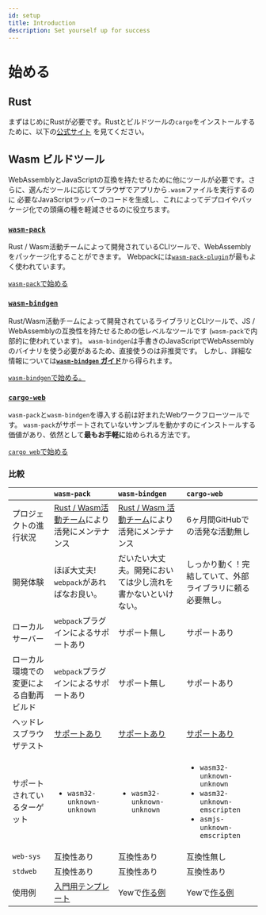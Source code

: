 ```yaml
---
id: setup
title: Introduction
description: Set yourself up for success
---
```


# 始める

## Rust

まずはじめにRustが必要です。Rustとビルドツールの`cargo`をインストールするために、以下の[公式サイト](https://www.rust-lang.org/tools/install)
を見てください。

## **Wasm ビルドツール**

WebAssemblyとJavaScriptの互換を持たせるために他にツールが必要です。さらに、選んだツールに応じてブラウザでアプリから`.wasm`ファイルを実行するのに
必要なJavaScriptラッパーのコードを生成し、これによってデプロイやパッケージ化での頭痛の種を軽減させるのに役立ちます。

### [**`wasm-pack`**](https://rustwasm.github.io/docs/wasm-pack/)

Rust / Wasm活動チームによって開発されているCLIツールで、WebAssemblyをパッケージ化することができます。
Webpackには[`wasm-pack-plugin`](https://github.com/wasm-tool/wasm-pack-plugin)が最もよく使われています。

[`wasm-pack`で始める](using-wasm-pack.md)

### [**`wasm-bindgen`**](https://rustwasm.github.io/docs/wasm-bindgen/)

Rust/Wasm活動チームによって開発されているライブラリとCLIツールで、JS / WebAssemblyの互換性を持たせるための低レベルなツールです
(`wasm-pack`で内部的に使われています)。
`wasm-bindgen`は手書きのJavaScriptでWebAssemblyのバイナリを使う必要があるため、直接使うのは非推奨です。
しかし、詳細な情報については[**`wasm-bindgen` ガイド**](https://rustwasm.github.io/docs/wasm-bindgen/)から得られます。

[`wasm-bindgen`で始める。](using-wasm-bindgen.md)

### [**`cargo-web`**](https://github.com/koute/cargo-web)

`wasm-pack`と`wasm-bindgen`を導入する前は好まれたWebワークフローツールです。
`wasm-pack`がサポートされていないサンプルを動かすのにインストールする価値があり、依然として**最もお手軽に**始められる方法です。

[`cargo web`で始める](using-cargo-web.md)

### 比較

<table>
  <thead>
    <tr>
      <th style="text-align:left"></th>
      <th style="text-align:left"><code>wasm-pack</code>
      </th>
      <th style="text-align:left"><code>wasm-bindgen</code>
      </th>
      <th style="text-align:left"><code>cargo-web</code>
      </th>
    </tr>
  </thead>
  <tbody>
    <tr>
      <td style="text-align:left">プロジェクトの進行状況</td>
      <td style="text-align:left"><a href="https://rustwasm.github.io/">Rust / Wasm活動チーム</a>により活発にメンテナンス
      </td>
      <td style="text-align:left"><a href="https://rustwasm.github.io/">Rust / Wasm 活動チーム</a>により活発にメンテナンス
      </td>
      <td style="text-align:left">6ヶ月間GitHubでの活発な活動無し</td>
    </tr>
    <tr>
      <td style="text-align:left">開発体験</td>
      <td style="text-align:left">ほぼ大丈夫! <code>webpack</code>があればなお良い。</td>
      <td
      style="text-align:left">だいたい大丈夫。開発においては少し流れを書かないといけない。</td>
        <td style="text-align:left">しっかり動く！完結していて、外部ライブラリに頼る必要無し。</td>
    </tr>
    <tr>
      <td style="text-align:left">ローカルサーバー</td>
      <td style="text-align:left"><code>webpack</code>プラグインによるサポートあり</td>
      <td style="text-align:left">サポート無し</td>
      <td style="text-align:left">サポートあり</td>
    </tr>
    <tr>
      <td style="text-align:left">ローカル環境での変更による自動再ビルド</td>
      <td style="text-align:left"><code>webpack</code>プラグインによるサポートあり</td>
      <td style="text-align:left">サポート無し</td>
      <td style="text-align:left">サポートあり</td>
    </tr>
    <tr>
      <td style="text-align:left">ヘッドレスブラウザテスト</td>
      <td style="text-align:left"><a href="https://rustwasm.github.io/docs/wasm-pack/commands/test.html">サポートあり</a>
      </td>
      <td style="text-align:left"><a href="https://rustwasm.github.io/docs/wasm-bindgen/wasm-bindgen-test/index.html">サポートあり</a>
      </td>
      <td style="text-align:left"><a href="https://github.com/koute/cargo-web#features">サポートあり</a>
      </td>
    </tr>
    <tr>
      <td style="text-align:left">サポートされているターゲット</td>
      <td style="text-align:left">
        <ul>
          <li><code>wasm32-unknown-unknown</code>
          </li>
        </ul>
      </td>
      <td style="text-align:left">
        <ul>
          <li><code>wasm32-unknown-unknown</code>
          </li>
        </ul>
      </td>
      <td style="text-align:left">
        <ul>
          <li><code>wasm32-unknown-unknown</code>
          </li>
          <li><code>wasm32-unknown-emscripten</code>
          </li>
          <li><code>asmjs-unknown-emscripten</code>
          </li>
        </ul>
      </td>
    </tr>
    <tr>
      <td style="text-align:left"><code>web-sys</code></td>
      <td style="text-align:left">互換性あり</td>
      <td style="text-align:left">互換性あり</td>
      <td style="text-align:left">互換性無し</td>
    </tr>
    <tr>
      <td style="text-align:left"><code>stdweb</code></td>
      <td style="text-align:left">互換性あり</td>
      <td style="text-align:left">互換性あり</td>
      <td style="text-align:left">互換性あり</td>
    </tr>
    <tr>
      <td style="text-align:left">使用例</td>
      <td style="text-align:left"><a href="https://github.com/yewstack/yew-wasm-pack-minimal">入門用テンプレート</a>
      </td>
      <td style="text-align:left">
        Yewで<a href="https://github.com/yewstack/yew/blob/master/examples/build.sh">作る例</a>
      </td>
      <td style="text-align:left">
        Yewで<a href="https://www.github.com/yewstack/yew/tree/master/yew-stdweb/examples">作る例</a>
      </td>
    </tr>
  </tbody>
</table>

